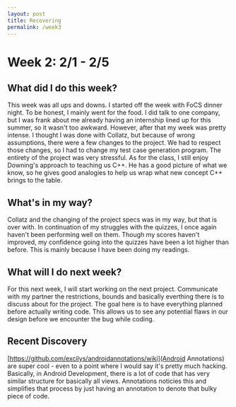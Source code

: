 ```yaml
---
layout: post
title: Recovering 
permalink: /week3
---
```


# Week 2: 2/1 - 2/5

## What did I do this week?

This week was all ups and downs. I started off the week with FoCS dinner night. To be honest, I mainly went for the food. I did talk to one company, but I was frank about me already having an internship lined up for this summer, so it wasn't too awkward. However, after that my week was pretty intense. I thought I was done with Collatz, but because of wrong assumptions, there were a few changes to the project. We had to respect those changes, so I had to change my test case generation program. The entirety of the project was very stressful. As for the class, I still enjoy Downing's approach to teaching us C++. He has a good picture of what we know, so he gives good analogies to help us wrap what new concept C++ brings to the table.

## What's in my way?

Collatz and the changing of the project specs was in my way, but that is over with. In continuation of my struggles with the quizzes, I once again haven't been performing well on them. Though my scores haven't improved, my confidence going into the quizzes have been a lot higher than before. This is mainly because I have been doing my readings. 

## What will I do next week?

For this next week, I will start working on the next project. Communicate with my partner the restrictions, bounds and basically everthing there is to discuss about for the project. The goal here is to have everything planned before actually writing code. This allows us to see any potential flaws in our design before we encounter the bug while coding. 

## Recent Discovery

[https://github.com/excilys/androidannotations/wiki](Android Annotations) are super cool - even to a point where I would say it's pretty much hacking. Basically, in Android Development, there is a lot of code that has very similar structure for basically all views. Annotations noticies this and simplifies that process by just having an annotation to denote that bulky piece of code. 

